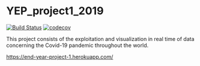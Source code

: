 # YEP_project1_2019
[![Build Status](https://travis-ci.com/MageNume/YEP_project1_2019.svg?token=bQxGN9ym5y5H9DsyxUEu&branch=master)](https://travis-ci.com/MageNume/YEP_project1_2019)
[![codecov](https://codecov.io/gh/MageNume/YEP_project1_2019/branch/master/graph/badge.svg?token=QIA226E0M8)](https://codecov.io/gh/MageNume/YEP_project1_2019)



This project consists of the exploitation and visualization in real time of data concerning the Covid-19 pandemic throughout the world.

https://end-year-project-1.herokuapp.com/